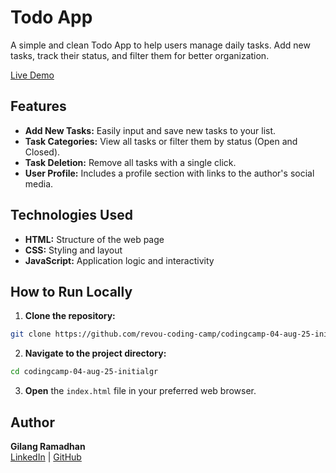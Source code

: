 # Todo App

A simple and clean Todo App to help users manage daily tasks. Add new tasks, track their status, and filter them for better organization.

[Live Demo](https://revou-coding-camp.github.io/codingcamp-04-aug-25-initialgr/)

## Features

- **Add New Tasks:** Easily input and save new tasks to your list.
- **Task Categories:** View all tasks or filter them by status (Open and Closed).
- **Task Deletion:** Remove all tasks with a single click.
- **User Profile:** Includes a profile section with links to the author's social media.

## Technologies Used

- **HTML:** Structure of the web page
- **CSS:** Styling and layout
- **JavaScript:** Application logic and interactivity

## How to Run Locally

1. **Clone the repository:**
  ```bash
  git clone https://github.com/revou-coding-camp/codingcamp-04-aug-25-initialgr.git
  ```
2. **Navigate to the project directory:**
  ```bash
  cd codingcamp-04-aug-25-initialgr
  ```
3. **Open** the `index.html` file in your preferred web browser.

## Author

**Gilang Ramadhan**  
[LinkedIn](#) | [GitHub](#)
